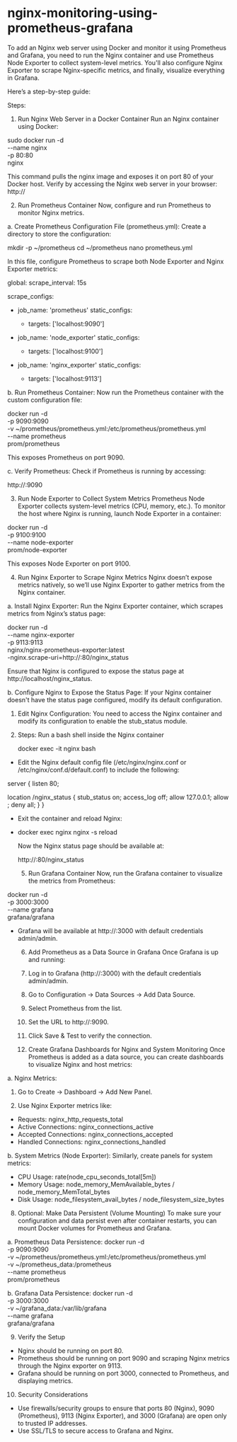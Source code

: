 # nginx-monitoring-using-prometheus-grafana

To add an Nginx web server using Docker and monitor it using Prometheus and Grafana, you need to run the Nginx container and use Prometheus Node Exporter to collect system-level metrics. You'll also configure Nginx Exporter to scrape Nginx-specific metrics, and finally, visualize everything in Grafana.

Here’s a step-by-step guide:

Steps:
1. Run Nginx Web Server in a Docker Container
Run an Nginx container using Docker:

sudo docker run -d \
  --name nginx \
  -p 80:80 \
  nginx
  
  This command pulls the nginx image and exposes it on port 80 of your Docker host. Verify by accessing the Nginx web server in your browser:
  http://<your-server-ip>

  2. Run Prometheus Container
Now, configure and run Prometheus to monitor Nginx metrics.

a. Create Prometheus Configuration File (prometheus.yml):
Create a directory to store the configuration:

mkdir -p ~/prometheus
cd ~/prometheus
nano prometheus.yml

In this file, configure Prometheus to scrape both Node Exporter and Nginx Exporter metrics:

global:
  scrape_interval: 15s

scrape_configs:
  - job_name: 'prometheus'
    static_configs:
      - targets: ['localhost:9090']

  - job_name: 'node_exporter'
    static_configs:
      - targets: ['localhost:9100']

  - job_name: 'nginx_exporter'
    static_configs:
      - targets: ['localhost:9113']

b. Run Prometheus Container:
Now run the Prometheus container with the custom configuration file:

docker run -d \
  -p 9090:9090 \
  -v ~/prometheus/prometheus.yml:/etc/prometheus/prometheus.yml \
  --name prometheus \
  prom/prometheus

 This exposes Prometheus on port 9090.

c. Verify Prometheus:
Check if Prometheus is running by accessing:

http://<your-server-ip>:9090

3. Run Node Exporter to Collect System Metrics
Prometheus Node Exporter collects system-level metrics (CPU, memory, etc.). To monitor the host where Nginx is running, launch Node Exporter in a container:

docker run -d \
  -p 9100:9100 \
  --name node-exporter \
  prom/node-exporter
  
This exposes Node Exporter on port 9100.

4. Run Nginx Exporter to Scrape Nginx Metrics
Nginx doesn’t expose metrics natively, so we’ll use Nginx Exporter to gather metrics from the Nginx container.

a. Install Nginx Exporter:
Run the Nginx Exporter container, which scrapes metrics from Nginx’s status page:

docker run -d \
  --name nginx-exporter \
  -p 9113:9113 \
  nginx/nginx-prometheus-exporter:latest \
  -nginx.scrape-uri=http://<your-server-ip>:80/nginx_status
  
Ensure that Nginx is configured to expose the status page at http://localhost/nginx_status.

b. Configure Nginx to Expose the Status Page:
If your Nginx container doesn't have the status page configured, modify its default configuration.

1. Edit Nginx Configuration: You need to access the Nginx container and modify its configuration to enable the stub_status module.

2. Steps:
   Run a bash shell inside the Nginx container

   docker exec -it nginx bash

 - Edit the Nginx default config file (/etc/nginx/nginx.conf or /etc/nginx/conf.d/default.conf) to include the following:

  server {
  listen 80;

  location /nginx_status {
    stub_status on;
    access_log off;
    allow 127.0.0.1;
    allow <your-server-ip>;
    deny all;
  }
}

- Exit the container and reload Nginx:
- 
  docker exec nginx nginx -s reload

  Now the Nginx status page should be available at:

  http://<your-server-ip>:80/nginx_status

  5. Run Grafana Container
Now, run the Grafana container to visualize the metrics from Prometheus:

docker run -d \
  -p 3000:3000 \
  --name grafana \
  grafana/grafana
  
- Grafana will be available at http://<your-server-ip>:3000 with default credentials admin/admin.

  6. Add Prometheus as a Data Source in Grafana
    Once Grafana is up and running:

    1. Log in to Grafana (http://:3000) with the default credentials admin/admin.
    2. Go to Configuration → Data Sources → Add Data Source.
    3. Select Prometheus from the list.
    4. Set the URL to http://:9090.
    5. Click Save & Test to verify the connection.

  7. Create Grafana Dashboards for Nginx and System Monitoring
Once Prometheus is added as a data source, you can create dashboards to visualize Nginx and host metrics:

a. Nginx Metrics:
   1. Go to Create → Dashboard → Add New Panel.

   2. Use Nginx Exporter metrics like:

- Requests: nginx_http_requests_total
- Active Connections: nginx_connections_active
- Accepted Connections: nginx_connections_accepted
- Handled Connections: nginx_connections_handled
  
b. System Metrics (Node Exporter):
Similarly, create panels for system metrics:

- CPU Usage: rate(node_cpu_seconds_total[5m])
- Memory Usage: node_memory_MemAvailable_bytes / node_memory_MemTotal_bytes
- Disk Usage: node_filesystem_avail_bytes / node_filesystem_size_bytes

8. Optional: Make Data Persistent (Volume Mounting)
To make sure your configuration and data persist even after container restarts, you can mount Docker volumes for Prometheus and Grafana.

a. Prometheus Data Persistence:
docker run -d \
  -p 9090:9090 \
  -v ~/prometheus/prometheus.yml:/etc/prometheus/prometheus.yml \
  -v ~/prometheus_data:/prometheus \
  --name prometheus \
  prom/prometheus

b. Grafana Data Persistence:
docker run -d \
  -p 3000:3000 \
  -v ~/grafana_data:/var/lib/grafana \
  --name grafana \
  grafana/grafana

9. Verify the Setup
  - Nginx should be running on port 80.
  - Prometheus should be running on port 9090 and scraping Nginx metrics through the Nginx exporter on 9113.
  - Grafana should be running on port 3000, connected to Prometheus, and displaying metrics.

10. Security Considerations
  - Use firewalls/security groups to ensure that ports 80 (Nginx), 9090 (Prometheus), 9113 (Nginx Exporter), and 3000 (Grafana) are open only to trusted IP addresses.
  - Use SSL/TLS to secure access to Grafana and Nginx.

  

